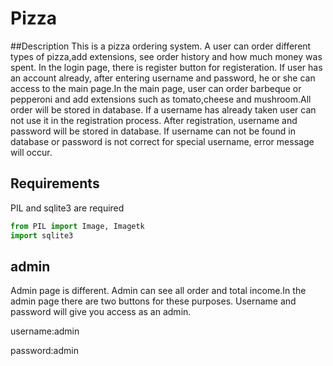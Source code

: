 # Pizza

##Description
This is a pizza ordering system. A user can order different types of pizza,add extensions, see order history and how much money was spent.
In the login page, there is register button for registeration. If user has an account already, after entering username and password, he or she can access to the main page.In the main page, user can order barbeque or pepperoni and add extensions such as tomato,cheese and mushroom.All order will be stored in database.
If a username has already taken user can not use it in the registration process. After registration, username and password will be stored in database. If username can not be found in database or password is not correct for special username, error message will occur.

## Requirements

PIL and sqlite3 are required

```python
from PIL import Image, Imagetk
import sqlite3
```

## admin

Admin page is different. Admin can see all order and total income.In the admin page there are two buttons for these purposes. Username and password will give you access as an admin.

username:admin

password:admin




